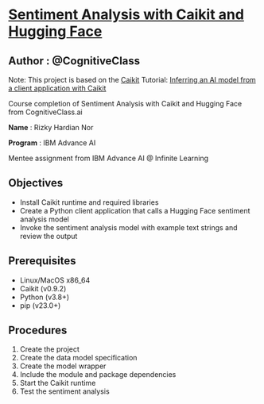 
# [Sentiment Analysis with Caikit and Hugging Face](https://cognitiveclass.ai/courses/course-v1:IBMSkillsNetwork+GPXX0PYAEN+v1?authuser=0)
## **Author** : @CognitiveClass
Note: This project is based on the [Caikit](https://caikit.readthedocs.io/en/latest/index.html) Tutorial: [Inferring an AI model from a client application with Caikit](https://caikit.github.io/website/docs/tutorial_appdev.html)

Course completion of Sentiment Analysis with Caikit and Hugging Face from CognitiveClass.ai


**Name** : Rizky Hardian Nor

**Program** : IBM Advance AI

Mentee assignment from IBM Advance AI @ Infinite Learning


## Objectives

 -  Install Caikit runtime and required libraries
 -  Create a Python client application that calls a Hugging Face sentiment analysis model
 -  Invoke the sentiment analysis model with example text strings and review the output

## Prerequisites

 -  Linux/MacOS x86_64
 -  Caikit (v0.9.2)
 -  Python (v3.8+)
 -  pip (v23.0+)

## Procedures
1. Create the project
2. Create the data model specification
3. Create the model wrapper
4. Include the module and package dependencies
5. Start the Caikit runtime
6. Test the sentiment analysis
